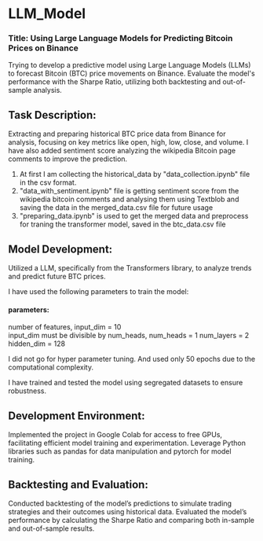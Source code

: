 # LLM_Model
### Title: Using Large Language Models for Predicting Bitcoin Prices on Binance

Trying to develop a predictive model using Large Language Models (LLMs) to forecast Bitcoin (BTC) price movements on Binance. Evaluate the model's performance with the Sharpe Ratio, utilizing both backtesting and out-of-sample analysis.

## Task Description:


Extracting and preparing historical BTC price data from Binance for analysis, focusing on key metrics like open, high, low, close, and volume. I have also added sentiment score analyzing the wikipedia Bitcoin page comments to improve the prediction.

1. At first I am collecting the historical_data by "data_collection.ipynb" file in the csv format.
2. "data_with_sentiment.ipynb" file is getting sentiment score from the wikipedia bitcoin comments and analysing them using Textblob and saving the data in the merged_data.csv file for future usage
3. "preparing_data.ipynb" is used to get the merged data and preprocess for traning the transformer model, saved in the btc_data.csv file


## Model Development:

Utilized a LLM, specifically from the Transformers library, to analyze trends and predict future BTC prices.

I have used the following parameters to train the model:
#### parameters:
number of features, input_dim = 10  
input_dim must be divisible by num_heads, num_heads = 1
num_layers = 2
hidden_dim = 128

I did not go for hyper parameter tuning. And used only 50 epochs due to the computational complexity.

I have trained and tested the model using segregated datasets to ensure robustness.

## Development Environment:

Implemented the project in Google Colab for access to free GPUs, facilitating efficient model training and experimentation.
Leverage Python libraries such as pandas for data manipulation and pytorch for model training.

## Backtesting and Evaluation:

Conducted backtesting of the model’s predictions to simulate trading strategies and their outcomes using historical data.
Evaluated the model’s performance by calculating the Sharpe Ratio and comparing both in-sample and out-of-sample results.

